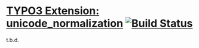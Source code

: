 # [TYPO3 Extension: unicode_normalization](https://sjorek.github.io/typo3-unicode-normalization/) [![Build Status](https://travis-ci.org/sjorek/typo3-unicode-normalization.svg?branch=master)](https://travis-ci.org/sjorek/typo3-unicode-normalization)

t.b.d.
